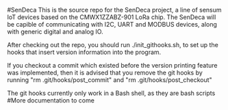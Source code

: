 #SenDeca
This is the source repo for the SenDeca project, a line of sensum IoT devices based on the CMWX1ZZABZ-901 LoRa chip.
The SenDeca will be capible of communicating with I2C, UART and MODBUS devices, along with generic digital and analog IO.

After checking out the repo, you should run ./init\_githooks.sh, to set up the hooks that insert version information into the program.

If you checkout a commit which existed before the version printing feature was implemented, then it is advised that you remove the git hooks by running "rm .git/hooks/post\_commit" and "rm .git/hooks/post\_checkout"

The git hooks currently only work in a Bash shell, as they are bash scripts
#More documentation to come
